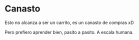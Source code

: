 # Canasto
Esto no alcanza a ser un carrito, es un canasto de compras xD

Pero prefiero aprender bien, pasito a pasito. A escala humana.
